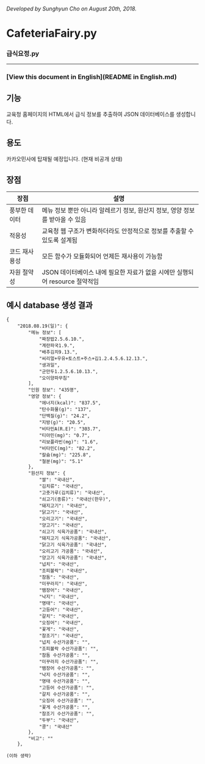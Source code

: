 ###### Developed by Sunghyun Cho on August 20th, 2018.
# CafeteriaFairy.py
### 급식요정.py
-----

### [View this document in English](README in English.md)

## 기능
교육청 홈페이지의 HTML에서 급식 정보를 추출하여 JSON 데이터베이스를 생성합니다.

## 용도
카카오민사에 탑재될 예정입니다. (현재 비공개 상태)

## 장점

|장점|설명|
|---|---|
|풍부한 데이터|메뉴 정보 뿐만 아니라 알레르기 정보, 원산지 정보, 영양 정보를 받아올 수 있음|
|적응성|교육청 웹 구조가 변화하더라도 안정적으로 정보를 추출할 수 있도록 설계됨|
|코드 재사용성|모든 함수가 모듈화되어 언제든 재사용이 가능함|
|자원 절약성|JSON 데이터베이스 내에 필요한 자료가 없을 시에만 실행되어 resource 절약적임|

## 예시 database 생성 결과

```
{
    "2018.08.19(일)": {
        "메뉴 정보": [
            "짜장밥2.5.6.10.",
            "계란파국1.9.",
            "배추김치9.13.",
            "씨리얼+우유+토스트+주스+김1.2.4.5.6.12.13.",
            "생과일",
            "군만두1.2.5.6.10.13.",
            "오이양파무침"
        ],
        "인원 정보": "435명",
        "영양 정보": {
            "에너지(kcal)": "837.5",
            "탄수화물(g)": "137",
            "단백질(g)": "24.2",
            "지방(g)": "20.5",
            "비타민A(R.E)": "303.7",
            "티아민(mg)": "0.7",
            "리보플라빈(mg)": "1.6",
            "비타민C(mg)": "82.2",
            "칼슘(mg)": "225.8",
            "철분(mg)": "5.1"
        },
        "원산지 정보": {
            "쌀": "국내산",
            "김치류": "국내산",
            "고춧가루(김치류)": "국내산",
            "쇠고기(종류)": "국내산(한우)",
            "돼지고기": "국내산",
            "닭고기": "국내산",
            "오리고기": "국내산",
            "양고기": "국내산",
            "쇠고기 식육가공품": "국내산",
            "돼지고기 식육가공품": "국내산",
            "닭고기 식육가공품": "국내산",
            "오리고기 가공품": "국내산",
            "양고기 식육가공품": "국내산",
            "넙치": "국내산",
            "조피볼락": "국내산",
            "참돔": "국내산",
            "미꾸라지": "국내산",
            "뱀장어": "국내산",
            "낙지": "국내산",
            "명태": "국내산",
            "고등어": "국내산",
            "갈치": "국내산",
            "오징어": "국내산",
            "꽃게": "국내산",
            "참조기": "국내산",
            "넙치 수산가공품": "",
            "조피볼락 수산가공품": "",
            "참돔 수산가공품": "",
            "미꾸라지 수산가공품": "",
            "뱀장어 수산가공품": "",
            "낙지 수산가공품": "",
            "명태 수산가공품": "",
            "고등어 수산가공품": "",
            "갈치 수산가공품": "",
            "오징어 수산가공품": "",
            "꽃게 수산가공품": "",
            "참조기 수산가공품": "",
            "두부": "국내산",
            "콩": "국내산"
        },
        "비고": ""
    },

(이하 생략)
```